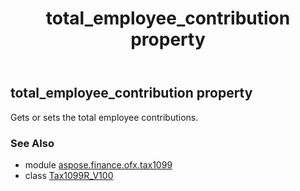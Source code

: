 ﻿---
title: total_employee_contribution property
second_title: Aspose.Finance for Python via .NET API References
description: 
type: docs
weight: 280
url: /python-net/aspose.finance.ofx.tax1099/tax1099r_v100/total_employee_contribution/
is_root: false
---

## total_employee_contribution property


Gets or sets the total employee contributions.

### See Also
* module [aspose.finance.ofx.tax1099](../../)
* class [Tax1099R_V100](/finance/python-net/aspose.finance.ofx.tax1099/tax1099r_v100)
